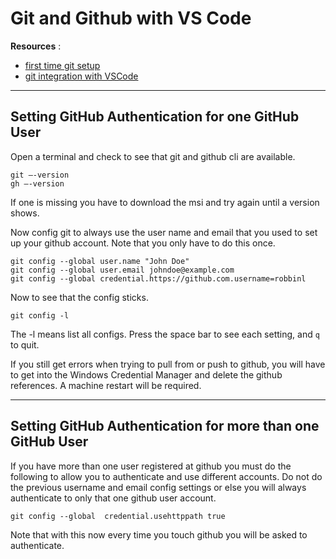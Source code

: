 # Git and Github with VS Code

**Resources** :

- [first time git setup](https://git-scm.com/book/en/v2/Getting-Started-First-Time-Git-Setup)
- [git integration with VSCode](https://code.visualstudio.com/docs/editor/versioncontrol#_git-support)

----

## Setting GitHub Authentication for one GitHub User

Open a terminal and check to see that git and github cli are available.

```script
git –-version
gh –-version
```

If one is missing you have to download the msi and try again until a version shows.

Now config git to always use the user name and email that you used to set up your github account. Note that you only have to do this once.

```script
git config --global user.name "John Doe"
git config --global user.email johndoe@example.com
git config --global credential.https://github.com.username=robbinl
```
Now to see that the config sticks.

```script
git config -l
```

The -l means list all configs. Press the space bar to see each setting, and `q` to quit.

If you still get errors when trying to pull from or push to github, you will have to get into the Windows Credential Manager and delete the github references. A machine restart will be required.

----

## Setting GitHub Authentication for more than one GitHub User

If you have more than one user registered at github you must do the following to allow you to authenticate and use different accounts. Do not do the previous username and email config settings or else you will always authenticate to only that one github user account.

```script
git config --global  credential.usehttppath true
```

Note that with this now every time you touch github you will be asked to authenticate.

